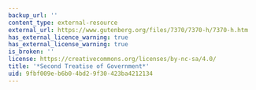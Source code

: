 ```yaml
---
backup_url: ''
content_type: external-resource
external_url: https://www.gutenberg.org/files/7370/7370-h/7370-h.htm
has_external_licence_warning: true
has_external_license_warning: true
is_broken: ''
license: https://creativecommons.org/licenses/by-nc-sa/4.0/
title: '*Second Treatise of Government*'
uid: 9fbf009e-b6b0-4bd2-9f30-423ba4212134
---
```

